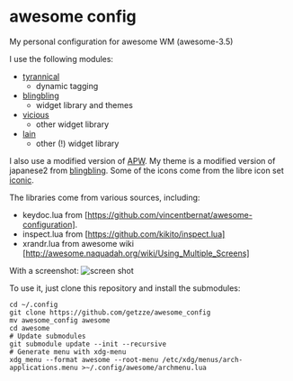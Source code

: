 awesome config
==============

My personal configuration for awesome WM (awesome-3.5)

I use the following modules:

* [tyrannical](https://github.com/Elv13/tyrannical)
  * dynamic tagging
* [blingbling](https://github.com/cedlemo/blingbling)
  * widget library and themes
* [vicious](https://github.com/Mic92/vicious)
  * other widget library
* [lain](https://github.com/copycat-killer/lain)
  * other (!) widget library

I also use a modified version of [APW](https://github.com/mokasin/apw).
My theme is a modified version of japanese2 from [blingbling](https://github.com/cedlemo/blingbling).
Some of the icons come from the libre icon set [iconic](https://github.com/iconic/open-iconic).

The libraries come from various sources, including:
* keydoc.lua from [https://github.com/vincentbernat/awesome-configuration].
* inspect.lua from [https://github.com/kikito/inspect.lua]
* xrandr.lua from awesome wiki [http://awesome.naquadah.org/wiki/Using_Multiple_Screens]

With a screenshot:
![screen shot](https://github.com/downloads/getzze/awesome_config/screenshot.png)

To use it, just clone this repository and install the submodules:
```
cd ~/.config
git clone https://github.com/getzze/awesome_config
mv awesome_config awesome
cd awesome
# Update submodules
git submodule update --init --recursive
# Generate menu with xdg-menu
xdg_menu --format awesome --root-menu /etc/xdg/menus/arch-applications.menu >~/.config/awesome/archmenu.lua
```
